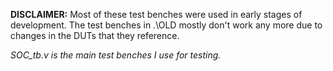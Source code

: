 **DISCLAIMER:** Most of these test benches were used in early stages of development. The test benches in .\OLD mostly don't work any more due to changes in the DUTs that they reference.


_SOC_tb.v is the main test benches I use for testing._